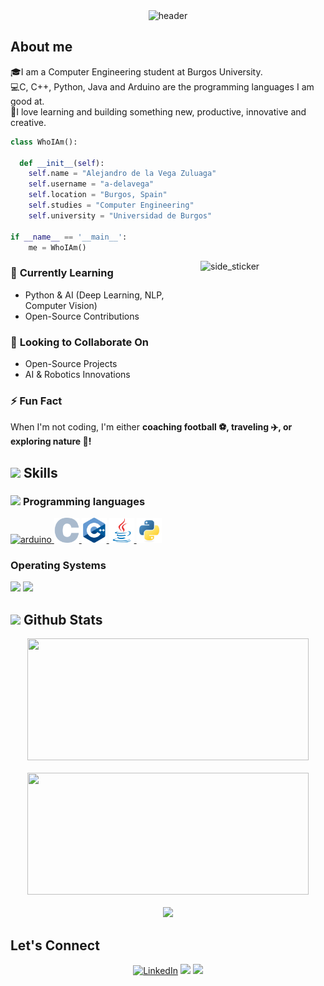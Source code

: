 <!--Saludo-->
<!--<h1 align="center">Hi , I'm Alejandro de la Vega <img src="https://media.giphy.com/media/hvRJCLFzcasrR4ia7z/giphy.gif" width="35"></h1>-->
<div align="center" width="100">
  <img 
  src="https://capsule-render.vercel.app/api?color=0:1a1b26,50:3d59a1,100:bb9af7&height=250&section=header&text=Hi,%20I'm%20Alejandro%20de%20la%20Vega&fontSize=30&type=waving&fontColor=fefefe&animation=fadeIn" 
  alt="header"
/>
</div>
<!--About me-->

## <b> About me </b>
🎓I am a Computer Engineering student at Burgos University.<br>
💻C, C++, Python, Java and Arduino are the programming languages I am good at.<br> 
🚀I love learning and building something new, productive, innovative and creative.

```python
class WhoIAm():
    
  def __init__(self):
    self.name = "Alejandro de la Vega Zuluaga"
    self.username = "a-delavega"
    self.location = "Burgos, Spain"
    self.studies = "Computer Engineering"
    self.university = "Universidad de Burgos"

if __name__ == '__main__':
    me = WhoIAm()
```

<img align="right" width=200px height=200px alt="side_sticker" src="https://media.giphy.com/media/TEnXkcsHrP4YedChhA/giphy.gif" />

### 🌱 **Currently Learning**  
- Python & AI (Deep Learning, NLP, Computer Vision)  
- Open-Source Contributions  

### 🤝 **Looking to Collaborate On**  
- Open-Source Projects 
- AI & Robotics Innovations  

### ⚡ **Fun Fact**  
When I'm not coding, I'm either **coaching football ⚽, traveling ✈️, or exploring nature 🌿!**  

<!--Skills-->
## <img src="https://media2.giphy.com/media/QssGEmpkyEOhBCb7e1/giphy.gif?cid=ecf05e47a0n3gi1bfqntqmob8g9aid1oyj2wr3ds3mg700bl&rid=giphy.gif" width ="25"><b> Skills</b>
<!--Programming Languages-->
### <picture> <img src = "https://github.com/7oSkaaa/7oSkaaa/blob/main/Images/Programming_Languages.gif?raw=true" width = 20px>  </picture> Programming languages
  <a href="https://www.arduino.cc/" target="_blank"> <img src="https://cdn.worldvectorlogo.com/logos/arduino-1.svg" alt="arduino" width="40" height="40"/> </a>
  <a href="https://www.cprogramming.com/" target="_blank"> <img src="https://raw.githubusercontent.com/devicons/devicon/master/icons/c/c-original.svg" alt="c" width="40" height="40"/> </a>
  <a href="https://www.w3schools.com/cpp/" target="_blank"> <img src="https://raw.githubusercontent.com/devicons/devicon/master/icons/cplusplus/cplusplus-original.svg" alt="cplusplus" width="40" height="40"/> </a>
  <a href="https://www.java.com" target="_blank"> <img src="https://raw.githubusercontent.com/devicons/devicon/master/icons/java/java-original.svg" alt="java" width="40" height="40"/>
  <a href="https://www.python.org" target="_blank"> <img src="https://raw.githubusercontent.com/devicons/devicon/master/icons/python/python-original.svg" alt="python" width="40" height="40"/> </a> 
<!--Operating Systems-->
### Operating Systems
  <a> <img width="30px" src="https://cdn.jsdelivr.net/gh/devicons/devicon/icons/linux/linux-original.svg" /> </a>
  <a> <img width="30px" src="https://cdn.jsdelivr.net/gh/devicons/devicon/icons/windows8/windows8-original.svg" /> </a>
<!--Github Stats-->
## <picture> <img src = "https://github.com/7oSkaaa/7oSkaaa/blob/main/Images/Statistics.gif?raw=true" width = 30px>  </picture> Github Stats
<div align="center" style="display: flex; flex-direction: column; align-items: center;">
  <!-- Contenedor flexible para Stats y Streak -->
  <div style="display: flex; justify-content: center; gap: 20px; width: 100%; flex-wrap: wrap;">
    <!-- GitHub Stats - Altura fija -->
    <img src="https://github-readme-stats.vercel.app/api?username=a-delavega&theme=tokyonight&hide_border=false&include_all_commits=true&count_private=true&show_icons=true&custom_title=Alejandro%20de%20la%20Vega%27s%20Stats&card_width=450" style="height: 195px; width: 450px; object-fit: contain;"/>
    
  <!-- Streak Stats - Mismas dimensiones -->
  <img src="https://github-readme-streak-stats.herokuapp.com/?user=a-delavega&theme=tokyonight&hide_border=false&custom_title=Mi%20Racha&card_width=450" style="height: 195px; width: 450px; object-fit: contain;"/>
  </div>

  <!-- Top Languages (centrado y ajustado) -->
  <div style="margin-top: 20px; width: 90%; max-width: 920px;">
    <img src="https://github-readme-stats.vercel.app/api/top-langs/?username=a-delavega&theme=tokyonight&hide_border=false&include_all_commits=true&count_private=true&layout=compact&card_width=800"/>
  </div>
</div>
</div>
    
<!--RRSS KevinPatel04.md-->
## Let's Connect
<div align="center" width="100">
<a href="https://linkedin.com/in/alejandro-de-la-vega-zuluaga-918785358"><img src="https://img.shields.io/badge/Alejandro_de_la_Vega_Zuluaga-0077B5?style=for-the-badge&logo=linkedin&logoColor=white" alt="LinkedIn"/></a>
<a href="mailto:alejandro.vegzul@gmail.com"><img src="https://img.shields.io/badge/alejandro.vegzul@gmail.com-D14836?style=for-the-badge&logo=Gmail&logoColor=white"/></a>
<a href="https://www.instagram.com/_.delavega._?igsh=dXB6MDFiMWs4YWp5"><img src="https://img.shields.io/badge/a. de la vega-E4405F?style=for-the-badge&logo=Instagram&logoColor=white"/></a>
</div>
